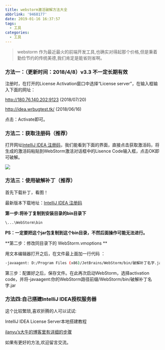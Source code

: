 ```yaml
---
title: webstorm激活破解方法大全
abbrlink: '9468177'
date: 2019-01-16 16:37:57
tags:
  - 工具
categories:
  - 工具
---
```


> webstorm 作为最近最火的前端开发工具,也确实对得起那个价格,但是秉着勤俭节约的传统美德,我们肯定是能省则省啊。

<!--more-->

### 方法一：（更新时间：2018/4/8）v3.3 不一定长期有效

注册时，在打开的License Activation窗口中选择“License server”，在输入框输入下面的网址：

http://180.76.140.202:9123 (2018/07/20)

http://idea.wrbugtest.tk/ (2018/06/16)

点击：Activate即可。

### 方法二：获取注册码（推荐）

打开网址[IntelliJ IDEA 注册码](http://idea.lanyus.com/)，我们能看到下面的界面，直接点击获取激活码，将生成的激活码粘贴到WebStorm激活对话框中的Lisence Code输入框，点击OK即可破解。

![](https://ws2.sinaimg.cn/large/006tNc79ly1fz8ilgj90rj31bi0u0479.jpg)



### 方法三：使用破解补丁（推荐）

首先下载补丁，看图！

最新版本下载地址：[IntelliJ IDEA 注册码](http://idea.lanyus.com/)

**第一步:将补丁复制到安装目录的bin目录下**

```bash
\...\WebStorm\bin
```
**PS：一定要把这个jar包复制到这个bin目录，不然后面操作可能无法进行。**

**第二步：修改同目录下的 WebStorm.vmoptions **

用文本编辑器打开之后，在文件最上面加一行代码 ：

```bash
-javaagent: D:/Program Files (x86)/JetBrains/WebStorm/bin/破解补丁名字.jar
```

第三步：配置好之后，保存文件。在此再次启动WebStorm，选择activation code，并将-javaagent:你的WebStorm路径前缀/WebStorm/bin/破解补丁名字.jar


### 方法四:自己搭建IntelliJ IDEA授权服务器

这个比较繁琐,喜欢折腾的人可以试试:

IntelliJ IDEA License Server本地搭建教程

[ilanyu’s大牛的博客里有详细的步骤](http://blog.lanyus.com/archives/174.html)

如果有更好的方法,欢迎留言交流。
